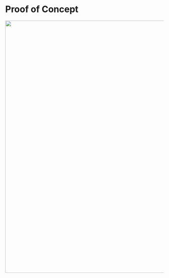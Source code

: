# Proof of Concept

<img src="https://github.com/bergshrund/AsciiArtify/assets/17909431/8ce8f249-51ba-4b08-8c98-9bc308447423" width="800"/>
